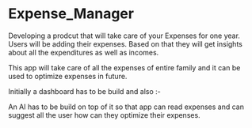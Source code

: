 # Expense_Manager
Developing a prodcut that will take care of your Expenses for one year. Users will be adding their expenses. Based on that they will get insights about all the expenditures as well as incomes.  

This app will take care of all the expenses of entire family and it can be used to optimize expenses in future.  

Initially a dashboard has to be build and also :-

An AI has to be build on top of it so that app can read expenses and can suggest all the user how can they optimize their expenses. 
